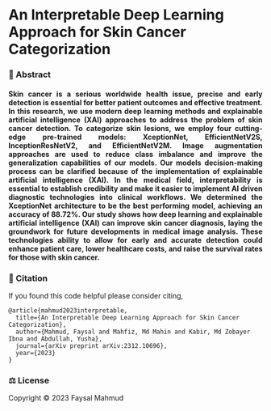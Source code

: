 # An Interpretable Deep Learning Approach for Skin Cancer Categorization

### 📌 Abstract
<h4 align="justify" >
Skin cancer is a serious worldwide health issue, precise and early detection is essential for better patient outcomes and effective treatment. In this research, we use modern deep learning methods and explainable artificial intelligence (XAI) approaches to address the problem of skin cancer detection. To categorize skin lesions, we employ four cutting-edge pre-trained models: XceptionNet, EfficientNetV2S, InceptionResNetV2, and EfficientNetV2M. Image augmentation approaches are used to reduce class imbalance and improve the generalization capabilities of our models. Our models decision-making process can be clarified because of the implementation of explainable artificial intelligence (XAI). In the medical field, interpretability is essential to establish credibility and make it easier to implement AI driven diagnostic technologies into clinical workflows. We determined the XceptionNet architecture to be the best performing model, achieving an accuracy of 88.72%. Our study shows how deep learning and explainable artificial intelligence (XAI) can improve skin cancer diagnosis, laying the groundwork for future developments in medical image analysis. These technologies ability to allow for early and accurate detection could enhance patient care, lower healthcare costs, and raise the survival rates for those with skin cancer.
</h4>

### 📝 Citation
If you found this code helpful please consider citing,
```
@article{mahmud2023interpretable,
  title={An Interpretable Deep Learning Approach for Skin Cancer Categorization},
  author={Mahmud, Faysal and Mahfiz, Md Mahin and Kabir, Md Zobayer Ibna and Abdullah, Yusha},
  journal={arXiv preprint arXiv:2312.10696},
  year={2023}
}
```

### ⚖️ License
Copyright © 2023 Faysal Mahmud
